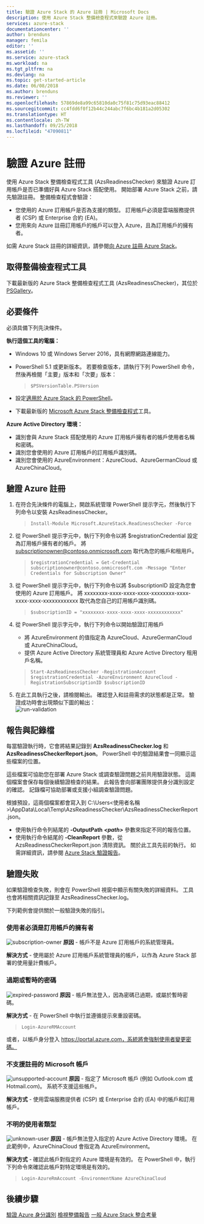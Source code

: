 ```yaml
---
title: 驗證 Azure Stack 的 Azure 註冊 | Microsoft Docs
description: 使用 Azure Stack 整備檢查程式來驗證 Azure 註冊。
services: azure-stack
documentationcenter: ''
author: brenduns
manager: femila
editor: ''
ms.assetid: ''
ms.service: azure-stack
ms.workload: na
ms.tgt_pltfrm: na
ms.devlang: na
ms.topic: get-started-article
ms.date: 06/08/2018
ms.author: brenduns
ms.reviewer: ''
ms.openlocfilehash: 57869de8a99c65810da0c75f81c75d93eac88412
ms.sourcegitcommit: cc4fdd6f0f12b44c244abc7f6bc4b181a2d05302
ms.translationtype: HT
ms.contentlocale: zh-TW
ms.lasthandoff: 09/25/2018
ms.locfileid: "47090811"
---
```

# <a name="validate-azure-registration"></a>驗證 Azure 註冊 
使用 Azure Stack 整備檢查程式工具 (AzsReadinessChecker) 來驗證 Azure 訂用帳戶是否已準備好與 Azure Stack 搭配使用。 開始部署 Azure Stack 之前，請先驗證註冊。 整備檢查程式會驗證：
- 您使用的 Azure 訂用帳戶是否為支援的類型。 訂用帳戶必須是雲端服務提供者 (CSP) 或 Enterprise 合約 (EA)。 
- 您用來向 Azure 註冊訂用帳戶的帳戶可以登入 Azure，且為訂用帳戶的擁有者。 

如需 Azure Stack 註冊的詳細資訊，請參閱[向 Azure 註冊 Azure Stack](azure-stack-registration.md)。 

## <a name="get-the-readiness-checker-tool"></a>取得整備檢查程式工具
下載最新版的 Azure Stack 整備檢查程式工具 (AzsReadinessChecker)，其位於 [PSGallery](https://aka.ms/AzsReadinessChecker)。  

## <a name="prerequisites"></a>必要條件
必須具備下列先決條件。

**執行這個工具的電腦：**
 - Windows 10 或 Windows Server 2016，具有網際網路連線能力。
 - PowerShell 5.1 或更新版本。 若要檢查版本，請執行下列 PowerShell 命令，然後再檢閱「主要」版本和「次要」版本：  

    >`$PSVersionTable.PSVersion` 
 - 設定[適用於 Azure Stack 的 PowerShell](azure-stack-powershell-install.md)。 
 - 下載最新版的 [Microsoft Azure Stack 整備檢查程式](https://aka.ms/AzsReadinessChecker)工具。  

**Azure Active Directory 環境：**
 - 識別會與 Azure Stack 搭配使用的 Azure 訂用帳戶擁有者的帳戶使用者名稱和密碼。  
 - 識別您會使用的 Azure 訂用帳戶的訂用帳戶識別碼。 
 - 識別您會使用的 AzureEnvironment：AzureCloud、AzureGermanCloud 或 AzureChinaCloud。

## <a name="validate-azure-registration"></a>驗證 Azure 註冊
1. 在符合先決條件的電腦上，開啟系統管理 PowerShell 提示字元，然後執行下列命令以安裝 AzsReadinessChecker。
    > `Install-Module Microsoft.AzureStack.ReadinessChecker -Force`

2. 從 PowerShell 提示字元中，執行下列命令以將 $registrationCredential 設定為訂用帳戶擁有者的帳戶。   將 subscriptionowner@contoso.onmicrosoft.com 取代為您的帳戶和租用戶。 
    > `$registrationCredential = Get-Credential subscriptionowner@contoso.onmicrosoft.com -Message "Enter Credentials for Subscription Owner"`

3. 從 PowerShell 提示字元中，執行下列命令以將 $subscriptionID 設定為您會使用的 Azure 訂用帳戶。 將 xxxxxxxx-xxxx-xxxx-xxxx-xxxxxxxx-xxxx-xxxx-xxxx-xxxxxxxxxxxx 取代為您自己的訂用帳戶識別碼。  
     > `$subscriptionID = "xxxxxxxx-xxxx-xxxx-xxxx-xxxxxxxxxxxx"` 

4. 從 PowerShell 提示字元中，執行下列命令以開始驗證訂用帳戶 
   - 將 AzureEnvironment 的值指定為 AzureCloud、AzureGermanCloud 或 AzureChinaCloud。  
   - 提供 Azure Active Directory 系統管理員和 Azure Active Directory 租用戶名稱。 

   > `Start-AzsReadinessChecker -RegistrationAccount $registrationCredential -AzureEnvironment AzureCloud -RegistrationSubscriptionID $subscriptionID`

5. 在此工具執行之後，請檢閱輸出。 確認登入和註冊需求的狀態都是正常。 驗證成功時會出現類似下圖的輸出：  
![run-validation](./media/azure-stack-validate-registration/registration-validation.png)


## <a name="report-and-log-file"></a>報告與記錄檔
每當驗證執行時，它會將結果記錄到 **AzsReadinessChecker.log** 和 **AzsReadinessCheckerReport.json**。 PowerShell 中的驗證結果會一同顯示這些檔案的位置。 

這些檔案可協助您在部署 Azure Stack 或調查驗證問題之前共用驗證狀態。 這兩個檔案會保存每個後續驗證檢查的結果。 此報告會向部署團隊提供身分識別設定的確認。 記錄檔可協助部署或支援小組調查驗證問題。 

根據預設，這兩個檔案都會寫入到 C:\Users\<使用者名稱>\AppData\Local\Temp\AzsReadinessChecker\AzsReadinessCheckerReport.json。  
 - 使用執行命令列結尾的 **-OutputPath** ***&lt;path&gt;*** 參數來指定不同的報告位置。   
 - 使用執行命令結尾的 **-CleanReport** 參數，從 AzsReadinessCheckerReport.json 清除資訊。  關於此工具先前的執行。 如需詳細資訊，請參閱 [Azure Stack 驗證報告](azure-stack-validation-report.md)。

## <a name="validation-failures"></a>驗證失敗
如果驗證檢查失敗，則會在 PowerShell 視窗中顯示有關失敗的詳細資料。 工具也會將相關資訊記錄至 AzsReadinessChecker.log。

下列範例會提供關於一般驗證失敗的指引。

### <a name="user-must-be-an-owner-of-the-subscription"></a>使用者必須是訂用帳戶的擁有者   
![subscription-owner](./media/azure-stack-validate-registration/subscription-owner.png)
**原因** - 帳戶不是 Azure 訂用帳戶的系統管理員。   

**解決方式** - 使用屬於 Azure 訂用帳戶系統管理員的帳戶，以作為 Azure Stack 部署的使用量計費帳戶。


### <a name="expired-or-temporary-password"></a>過期或暫時的密碼 
![expired-password](./media/azure-stack-validate-registration/expired-password.png)
**原因** - 帳戶無法登入，因為密碼已過期，或屬於暫時密碼。     

**解決方式** - 在 PowerShell 中執行並遵循提示來重設密碼。 
  > `Login-AzureRMAccount` 

或者，以帳戶身分登入 https://portal.azure.com，系統將會強制使用者變更密碼。


### <a name="microsoft-accounts-are-not-supported-for-registration"></a>不支援註冊的 Microsoft 帳戶  
![unsupported-account](./media/azure-stack-validate-registration/unsupported-account.png)
**原因** - 指定了 Microsoft 帳戶 (例如 Outlook.com 或 Hotmail.com)。  系統不支援這些帳戶。

**解決方式** - 使用雲端服務提供者 (CSP) 或 Enterprise 合約 (EA) 中的帳戶和訂用帳戶。 


### <a name="unknown-user-type"></a>不明的使用者類型  
![unknown-user](./media/azure-stack-validate-registration/unknown-user.png)
**原因** - 帳戶無法登入指定的 Azure Active Directory 環境。 在此範例中，AzureChinaCloud 會指定為 AzureEnvironment。  

**解決方式** - 確認此帳戶對指定的 Azure 環境是有效的。 在 PowerShell 中，執行下列命令來確認此帳戶對特定環境是有效的。     
  > `Login-AzureRmAccount -EnvironmentName AzureChinaCloud`


## <a name="next-steps"></a>後續步驟
[驗證 Azure 身分識別](azure-stack-validate-identity.md)
[檢視整備報告](azure-stack-validation-report.md)
[一般 Azure Stack 整合考量](azure-stack-datacenter-integration.md)

